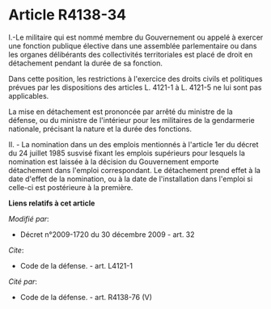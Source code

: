 # Article R4138-34

I.-Le militaire qui est nommé membre du Gouvernement ou appelé à exercer une fonction publique élective dans une assemblée
parlementaire ou dans les organes délibérants des collectivités territoriales est placé de droit en détachement pendant la
durée de sa fonction. 

Dans cette position, les restrictions à l'exercice des droits civils et politiques prévues par les dispositions des articles
L. 4121-1 à L. 4121-5 ne lui sont pas applicables. 

La mise en détachement est prononcée par arrêté du ministre de la défense, ou du ministre de l'intérieur pour les militaires
de la gendarmerie nationale, précisant la nature et la durée des fonctions.

II. - La nomination dans un des emplois mentionnés à l'article 1er du décret du 24 juillet 1985 susvisé fixant les emplois
supérieurs pour lesquels la nomination est laissée à la décision du Gouvernement emporte détachement dans l'emploi
correspondant. Le détachement prend effet à la date d'effet de la nomination, ou à la date de l'installation dans l'emploi si
celle-ci est postérieure à la première.

**Liens relatifs à cet article**

_Modifié par_:

  - Décret n°2009-1720 du 30 décembre 2009 - art. 32

_Cite_:

  - Code de la défense. - art. L4121-1

_Cité par_:

  - Code de la défense. - art. R4138-76 (V)
